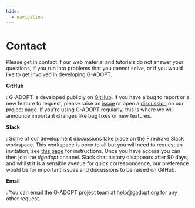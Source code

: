```yaml
---
hide:
  - navigation
---
```


# Contact

Please get in contact if our web material and tutorials do not answer your questions, if you run into problems that you cannot solve,
or if you would like to get involved in developing G-ADOPT.

**GitHub**

: G-ADOPT is developed publicly on [GitHub](https://github.com/g-adopt/g-adopt). If you have a bug to report or a new feature to request, please
raise an [issue](https://github.com/g-adopt/g-adopt/issues) or open a [discussion](https://github.com/g-adopt/g-adopt/discussions) on our project page.
If you're using G-ADOPT regularly, this is where we will announce important changes like bug fixes or new features.

**Slack**

: Some of our development discussions take place on the Firedrake Slack workspace. This
workspace is open to all but you will need to request an invitation; see [this page](https://www.firedrakeproject.org/contact.html) for instructions.
Once you have access you can then join the *#gadopt* channel. Slack chat history disappears after 90 days,
and whilst it is a sensible avenue for quick correspondence, our preference would be for important
issues and discussions to be raised on GitHub.

**Email**

: You can email the G-ADOPT project team at <help@gadopt.org> for any other request.